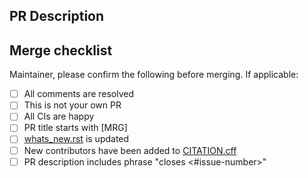 <!--
Thanks for contributing this pull request (PR).
If this is your first time, make sure to read
[CONTRIBUTING.md](https://github.com/mne-tools/mne-bids/blob/main/CONTRIBUTING.md)
-->

PR Description
--------------

<!--Describe your PR here-->

Merge checklist
---------------

Maintainer, please confirm the following before merging.
If applicable:

- [ ] All comments are resolved
- [ ] This is not your own PR
- [ ] All CIs are happy
- [ ] PR title starts with [MRG]
- [ ] [whats_new.rst](https://github.com/mne-tools/mne-bids/blob/main/doc/whats_new.rst) is updated
- [ ] New contributors have been added to [CITATION.cff](https://github.com/mne-tools/mne-bids/blob/main/CITATION.cff)
- [ ] PR description includes phrase "closes <#issue-number>"
